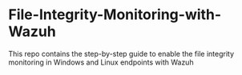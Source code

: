 # File-Integrity-Monitoring-with-Wazuh
This repo contains the step-by-step guide to enable the file integrity monitoring in Windows and Linux endpoints with Wazuh

